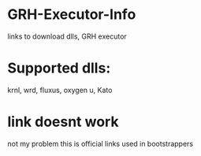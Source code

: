 # GRH-Executor-Info
links to download dlls, GRH executor
# Supported dlls: 
krnl, wrd, fluxus, oxygen u, Kato
# link doesnt work
not my problem this is official links used in bootstrappers
